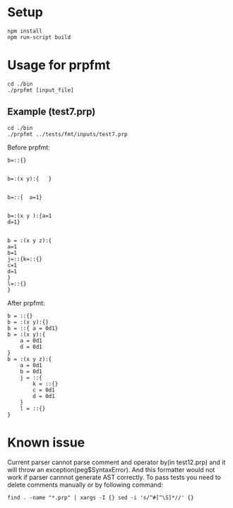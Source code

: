 
# Setup

```
npm install
npm run-script build
```

# Usage for prpfmt
	cd ./bin
    ./prpfmt [input_file]
    
## Example (test7.prp)

	cd ./bin
    ./prpfmt ../tests/fmt/inputs/test7.prp
    
Before prpfmt:

    b=::{}
    
    
    b=:(x y):{   }
    
    
    b=::{  a=1}
    
    
    b=:(x y ):{a=1
    d=1}
    
    
    b = :(x y z):{
    a=1
    b=1
    j=::{k=::{}
    c=1
    d=1
    }
    l=::{}
    }




After prpfmt:

    b = ::{}
    b = :(x y):{}
    b = ::{ a = 0d1}
    b = :(x y):{
    	a = 0d1
        d = 0d1
    }
    b = :(x y z):{
    	a = 0d1
        b = 0d1
        j = ::{
        	k = ::{}
            c = 0d1
            d = 0d1
        }
    	l = ::{}
    }



# Known issue
Current parser cannot parse comment and operator by(in test12.prp) and it will throw an exception(peg\$SyntaxError). And this formatter would not work if parser cannnot generate AST correctly. To pass tests you need to delete comments manually or by following command:

	find . -name "*.prp" | xargs -I {} sed -i 's/^#[^\S]*//' {}

